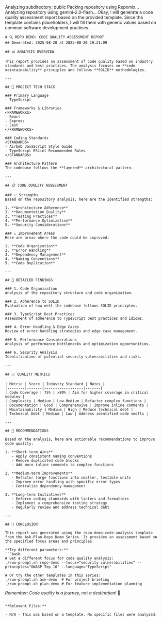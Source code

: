 Analyzing subdirectory: public
Packing repository using Repomix...
Analyzing repository using gemini-2.0-flash...
Okay, I will generate a code quality assessment report based on the provided template. Since the template contains placeholders, I will fill them with generic values based on common software development practices.

```
# 🔍 REPO DEMO: CODE QUALITY ASSESSMENT REPORT
## Generated: 2025-08-20 at 2025-08-20 19:21:09

## 📊 ANALYSIS OVERVIEW

This report provides an assessment of code quality based on industry standards and best practices. The analysis focuses on **code maintainability** principles and follows **SOLID** methodologies.

---

## 🧰 PROJECT TECH STACK

### Primary Language
- TypeScript

### Frameworks & Libraries
<FRAMEWORKS>
- React
- Express
- Jest
</FRAMEWORKS>

### Coding Standards
<STANDARDS>
- Airbnb JavaScript Style Guide
- TypeScript ESLint Recommended Rules
</STANDARDS>

### Architecture Pattern
The codebase follows the **layered** architectural pattern.

---

## 📋 CODE QUALITY ASSESSMENT

### ✅ Strengths
Based on the repository analysis, here are the identified strengths:

1. **Architecture Adherence**
2. **Documentation Quality**
3. **Testing Practices**
4. **Performance Optimization**
5. **Security Considerations**

### ⚠️ Improvement Areas
Here are areas where the code could be improved:

1. **Code Organization**
2. **Error Handling**
3. **Dependency Management**
4. **Naming Conventions**
5. **Code Duplication**

---

## 🔬 DETAILED FINDINGS

### 1. Code Organization
Analysis of the repository structure and code organization.

### 2. Adherence to SOLID
Evaluation of how well the codebase follows SOLID principles.

### 3. TypeScript Best Practices
Assessment of adherence to TypeScript best practices and idioms.

### 4. Error Handling & Edge Cases
Review of error handling strategies and edge case management.

### 5. Performance Considerations
Analysis of performance bottlenecks and optimization opportunities.

### 6. Security Analysis
Identification of potential security vulnerabilities and risks.

---

## 📈 QUALITY METRICS

| Metric | Score | Industry Standard | Notes |
|--------|-------|------------------|-------|
| Code Coverage | 75% | >80% | Aim for higher coverage in critical modules |
| Complexity | Medium | Low-Medium | Refactor complex functions |
| Documentation | Good | Comprehensive | Improve inline comments |
| Maintainability | Medium | High | Reduce technical debt |
| Technical Debt | Medium | Low | Address identified code smells |

---

## 🚀 RECOMMENDATIONS

Based on the analysis, here are actionable recommendations to improve code quality:

1. **Short-term Wins**
   - Apply consistent naming conventions
   - Remove duplicated code blocks
   - Add more inline comments to complex functions

2. **Medium-term Improvements**
   - Refactor large functions into smaller, testable units
   - Improve error handling with specific error types
   - Centralize dependency management

3. **Long-term Initiatives**
   - Enforce coding standards with linters and formatters
   - Implement a comprehensive testing strategy
   - Regularly review and address technical debt

---

## 📝 CONCLUSION

This report was generated using the repo-demo-code-analysis template from the Ask-Plan-Repo Demo Series. It provides an assessment based on the specified focus areas and principles.

**Try different parameters:**
```bash
# Get a different focus for code quality analysis:
./run-prompt.sh repo-demo --focus="security vulnerabilities" --principles="OWASP Top 10" --language="TypeScript"

# Or try the other templates in this series:
./run-prompt.sh ask-demo  # For project briefing
./run-prompt.sh plan-demo # For feature implementation planning
```

_Remember: Code quality is a journey, not a destination!_ 🚀
```

**Relevant Files:**

- N/A - This was based on a template. No specific files were analyzed.
